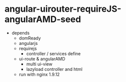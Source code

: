 # angular-uirouter-requireJS-angularAMD-seed 
- depends
	- domReady
	- angularjs 
	- requirejs 
		- controller / services define
	- ui-route &  angularAMD
		- multi ui-view 
		- lazyload controller and html 
	- run with nginx 1.9.12


